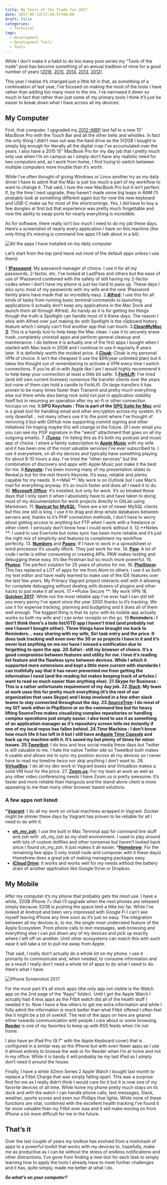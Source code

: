 ```yaml
---
title: My Tools of the Trade for 2017
date: 2017-05-23T17:58:57+00:00
draft: false
categories:
  - Technical
tags:
  - Development
  - Development Tools
  - Tools
---
```


While I don’t make it a habit to do too many post series my “Tools of the trade” post has become something of an annual tradition of mine for a good number of years ([2016][1], [2015][2], [2014][3], [2013][4], [2012][5](.

This year I realize it’s changed just a little bit in that, as something of a continuation of last year, I’ve focused on making the most of the tools I have rather than adding too many more to the mix. I’ve narrowed it down so much in fact that rather than just some of my primary tools I think it’ll just be easier to break down what I have across all my devices:

## My Computer

First, that computer. I upgraded my [2012 rMBP][6] last fall to a new 15″ MacBook Pro with the Touch Bar and all the other bells and whistles. In fact the only thing I didn’t max out was the hard drive as the 512GB I bought is simply big enough for literally all the digital crap I’ve accumulated over the years. I also have a 2015 15″ MacBook Pro for my day job that I pretty much only use when I’m on campus as I simply don’t have any realistic need for two computers and, as I work from home, I find trying to switch between multiple computers more trouble than it’s worth.

While I’ve often thought of giving Windows or Linux another try as my daily driver I have to admit that the Mac is just too much a part of my workflow to want to change it. That said, I love the new MacBook Pro but it isn’t perfect. If, by the time I next upgrade, they haven’t made some big leaps in RAM I’ll probably look at something different again but for now the new keyboard and USB-C make up for most of the shortcomings. Yes, I did have to buy a few dongles at first but that experience was pretty much forgettable and now the ability to swap ports for nearly everything is incredible.

As for software, there really isn’t too much I need to do my job these days. Here’s a screenshot of nearly every application I have on this machine (the only thing it’s missing is command line apps I’ll talk about in a bit).

![All the apps I have installed on my daily computer](/images/2020/07/2017-desktop-software.jpg "All the apps I have installed on my daily computer")

Let’s start from the top (and leave out most of the default apps unless I use them):

1.**[1Password](https://1password.com)**: My password manager of choice. I use it for all my passwords, 2-factor, etc. I’ve looked at LastPass and others but the ease of use of 1Password combined with the safety of still having my 2-factor codes when I don’t have my phone is just too hard to pass up. These days I also sync most of my passwords with my wife and the new 1Password family plans have made that so incredibly easy.
2.**[Alfred](https://www.alfredapp.com)**: I use this for all kinds of tasks from running basic terminal commands to launching applications (I actually don’t keep any applications in the Mac Dock and launch them all through Alfred). As handy as it is for getting too things though the truth is Spotlight can handle most of it these days. The reason I stick with Alfred over just making do with Spotlight is the clipboard history feature which I simply can’t find another app that can touch.
3.**[CleanMyMac 3](https://macpaw.com/cleanmymac)**: This is a handy tool to help keep the Mac clean. I use it to securely erase trash, completely uninstall apps and perform general cleanup and maintenance. I do believe it is actually one of the first apps I bought when I started with Mac back in 2008 and I continue to use it regularly 9 years later. It is definitely worth the modest price.
4.**[Cloak](https://www.getcloak.com)**: Cloak is my personal VPN of choice. It isn’t the cheapest (I use the $99/year unlimited plan) but it takes the thought out of remembering to activate a VPN every time I switch connections. If you’re all in with Apple like I am I would highly recommend it to help keep your connection at least a little bit safer.
5.**[ForkLift](http://binarynights.com/forklift/)**: I’ve tried (and still own current licenses) numerous file transfer clients over the years but none of them can hold a candle to ForkLift. On large transfers it has proven to be many times faster than Transmit and pretty much everything else out there while also being rock solid not just in application stability itself but in resuming an operation after my wi-fi or other connection hiccups on me.
6.**GPG Keychain **: This is part of the** [GPG Suite for Mac](https://gpgtools.org)** and is a great tool for handling email and other encryption across my system. It’s only downfall… not many others use it to the point where I’ve thought of removing it but with GitHub now supporting commit signing and other initiatives I’m hoping maybe this will change in the future. (if I ever email you you can see my PGP signature in the “weird” attachment that goes on all my outgoing emails).
7. [**iTunes**](https://www.apple.com/itunes/): I’m listing this as it’s both my podcast and music app of choice. I share a family subscription to [**Apple Music**](https://www.apple.com/music/) with my wife and it has been one of the most valuable services I’ve ever subscribed to. I use it everywhere, on all my devices and typically have something playing for about 8-10 hours a day. I’ve tried the “other services” but the combination of discovery and apps with Apple Music just make it the best for me.
8.**[Keynote](https://www.apple.com/keynote/)**: I’ve been moving many of my presentation slides to Reveal.js but for the rest there’s Keynote. It’s easy, reliable and plenty capable for my needs.
9.**Mail **: My work is on Outlook but I use Mac’s mail for everything anyway. It’s so much faster and does all I need it to do.
10. [**Microsoft Office**](https://www.office.com): It’s installed, but only for work. It’s so bloated these days that I only open it when I absolutely have to and have taken to doing most of my documentation for work projects directly in GitLab using Markdown.
11. [**Navicat for MySQL**](https://navicat.com/products/navicat-for-mysql): There are a lot of newer MySQL clients but this one still is king. I use it to drag and drop whole databases between servers and, thanks to it’s PHP connection methods, I don’t have to worry about getting access to anything but FTP when I work with a freelance or other client. I seriously don’t know how I could work without it.
12.**Notes **: I used to use Evernote but notes sync has been more reliable and it’s just the right mix of simplicity and features to compliment my workflow perfectly.
13. [**Numbers**](https://www.apple.com/numbers/) and **[Pages](https://www.apple.com/pages/)**: If I have to work in a spreadsheet or word processor it’s usually iWork. They just work for me.
14. [**Paw**](https://paw.cloud): A lot of code I write is either consuming or creating APIs. PAW makes testing and debugging these easy. It’s like Postman but so much more powerful.
15. [**Photos**](https://www.apple.com/macos/photos/): The perfect solution for 25 years of photos for me.
16. [**PhpStorm**](https://www.jetbrains.com/phpstorm/): This has replaced a LOT of apps for me from Atom to others. I use it as both my text editor and have really learned to make use of the IDE features over the last few years. My Primary Vagrant project interacts well with it allowing for complete debugging without dealing with dozens of plugins and other hacks to just make it all work.
17.**Pulse Secure **: My work VPN
18. [**Quicken 2017**](https://www.quicken.com/qkn17): While not the most reliable app I’ve ever had I can still tell you every penny I’ve spent since the year 2000 thanks to it’s tracking. We use it for expense tracking, planning and budgeting and it does all of them well enough. The biggest thing is that its sync with its mobile app actually works so both my wife and I can enter receipts on the go.
19.**Reminders **: I don’t think there’s a todo list/GTD app I haven’t tried (and probably not one I haven’t bought either). Three things have brought me back to Reminders… easy sharing with my wife, Siri task entry and the price. It does task tracking well even over the 30 or so projects I have in it and it’s never lost anything on me nor have I missed a notification due to forgetting to open the app.
20.**Safari **: still my browser of choice. It’s a good compromise between features and utility for me. I love it’s reading list feature and the flawless sync between devices. While I which it supported more extensions and kept a little more current with standards I can truthfully say that it has never prevented me from getting the information I need (and the reading list makes keeping track of articles I want to read so much easier than anything else).
21.**Skype for Business **: This is a rather unfortunate requirement of my day job.
22.**[Slack](https://slack.com)**: My team at work uses this for pretty much everything (it’s the rest of our organization that uses Skype) and I keep involved in a few other slack teams to stay connected throughout the day.
23.**[SourceTree](https://www.sourcetreeapp.com)**: I do most of my GIT work either in PhpStorm or on the command line but for heavy lifting SourceTree makes visualizing complex repositories or handling complex operations just simply easier. I also tend to use it as something of an application manager as it’s repository screen tells me instantly if one of my local repos has fallen behind.
24.**Time Machine **: I don’t know how much life it has left in it but I still have an**[Apple Time Capsule](https://www.apple.com/airport-time-capsule/)** and back up my machine with it. It’s saved my but plenty of times for minor issues.
25.**[Tweetbot](https://www.tapbots.com/tweetbot/mac/)**: I do less and less social media these days but Twitter is still valuable to me. I hate the native Twitter site so Tweetbot both makes it usable and allows me to sync my position across all my devices so I never have to read my timeline twice nor skip anything I don’t want to.
26. [**VirtualBox**](https://www.virtualbox.org): I do all my dev work in Vagrant boxes and Virtualbox makes a solid VM host for the price.
27. [**Zoom.us**](https://zoom.us): For my team at work as well as any other video conferencing needs I have Zoom.us is pretty awesome. It’s faster and more reliable than Hangouts and the stand-alone client is more appealing to me than many other browser based solutions.

### A few apps not listed:

***[Vagrant](https://www.vagrantup.com)**: I do all my work on virtual machines wrapped in Vagrant. Docker might be shinier these days by Vagrant has proven to be reliable for all I need to do with it.
* [**oh_my_zsh**](http://ohmyz.sh): I use the built in Mac Terminal app for command line stuff and zsh with .oh_my_zsh as my shell environment. I used to play around with lots of custom dotfiles and other nonsense but haven’t looked back since I found oh_my_zsh. It just makes it all easier.
***[Homebrew](https://brew.sh)**: For the remaining few apps (I only install node and composer with it these days) Homebrew does a great job of making managing packages easy.
* [**iCloud Drive**](https://www.icloud.com): It works and works well for my needs without the battery drain of another application like Google Drive or Dropbox.

## My Mobile

After my computer it’s my phone that probably gets the most use. I have a white, 32GB iPhone 7+ that I’ll upgrade when the next phones are released simply because 32GB is pushing the space limit a little too far. While I’ve looked at Android and been very impressed with Google Fi I can’t see myself leaving iPhone any time soon as it’s just so easy. The integration between all my devices is, to me, the single most underrated feature of the Apple Ecosystem. From phone calls to text messages, web browsing and everything else I can put down any of my devices and pick up exactly where I left off on another. Until other ecosystems can match this with such ease it will take a lot to pull me away from Apple.

That said, I really don’t actually do a whole lot on my phone. I use it primarily to communicate and, when needed, to consume information and as a result I really don’t need a whole lot of apps to do what I need to do. Here’s what I have:

![iPhone Screenshot 2017](/images/2020/07/iphone-screenshot-2017.jpg)

For the most part it’s all stock apps (the only app not visible is the Watch app on the 2nd page of the “Apps” folder). Until I got the Apple Watch I actually had 4 less apps as the Fitbit watch did all of the health stuff I needed it to. Now I have a few others to get me extra information and while I fully admit the information is much better than what Fitbit offered I often feel like it might be a bit of overkill. The rest of the apps on here are geared either towards communication with people I care about or some browsing. **[Reeder][7]** is one of my favorites to keep up with RSS feeds when I’m not home.

I also have an iPad Pro (9.7″ with the Apple Keyboard cover) that is configured in a similar way as the iPhone but with even fewer apps as I use it almost entirely to browse the web or for Reeder when I’m at home and not in my office. While it is handy it will probably be my last iPad as I simply don’t need it around the house.

Finally, I have a white 42mm Series 2 Apple Watch I bought last month to replace a Fitbit Charge that was simply falling apart. This was a surprise find for me as I really didn’t think I would care for it but it is now one of my favorite devices of all time. While home my phone pretty much stays on its dock and with the watch I can handle phone calls, text messages, Slack, weather, sports scores and even our Phillips Hue lights. While none of these functions are vital, combined with the excellent health tracking I’ve found it far more valuable than my Fitbit ever was and it will make moving on from iPhone a lot more difficult for me in the future.

## That’s it

Over the last couple of years my toolbox has evolved from a mishmash of apps to a powerful toolkit that works with my devices to, hopefully, make me as productive as I can be without the stress of endless notifications and other distractions.  I’ve gone from finding a new tool for each task to simply learning how to apply the tools I already have to meet further challenges and it has, quite simply, made me better at what I do.

_**So what’s on your computer?**_

 [1]: /2016/05/my-tools-of-the-trade-2016/
 [2]: /2015/03/my-development-toolbox-2015/
 [3]: /2014/01/my-development-toolbox-2014/
 [4]: /2013/05/bit51s-development-tools-2013-edition/
 [5]: /2012/02/my-web-development-toolbox-2012/
 [6]: https://support.apple.com/kb/SP653?locale=en_US
 [7]: http://reederapp.com/ios/